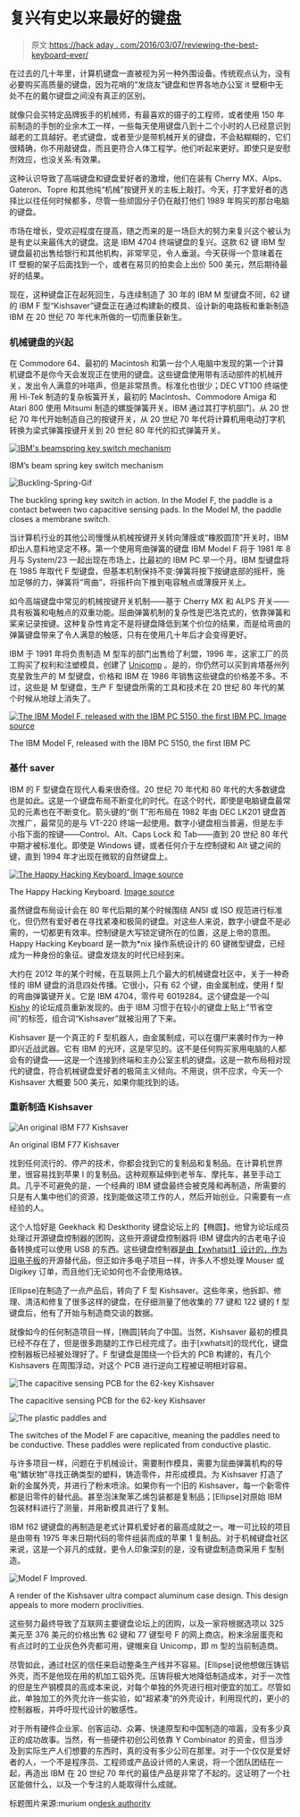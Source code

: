 # 复兴有史以来最好的键盘

> 原文:[https://hack aday . com/2016/03/07/reviewing-the-best-keyboard-ever/](https://hackaday.com/2016/03/07/reviving-the-best-keyboard-ever/)

在过去的几十年里，计算机键盘一直被视为另一种外围设备。传统观点认为，没有必要购买高质量的键盘，因为花哨的“发烧友”键盘和世界各地办公室 it 壁橱中无处不在的戴尔键盘之间没有真正的区别。

就像只会买特定品牌扳手的机械师，有最喜欢的镊子的工程师，或者使用 150 年前制造的手刨的业余木工一样，一些每天使用键盘八到十二个小时的人已经意识到越老的工具越好。老式键盘，或者至少是带机械开关的键盘，不会粘糊糊的，它们很精确，你不用敲键盘，而且更符合人体工程学。他们听起来更好。即使只是安慰剂效应，也没关系:有效果。

这种认识导致了高端键盘和键盘爱好者的激增，他们在装有 Cherry MX、Alps、Gateron、Topre 和其他纯“机械”按键开关的主板上敲打。今天，打字爱好者的选择比以往任何时候都多，尽管一些顽固分子仍在敲打他们 1989 年购买的那台电脑的键盘。

市场在增长，受欢迎程度在提高，随之而来的是一场巨大的努力来复兴这个被认为是有史以来最伟大的键盘。这是 IBM 4704 终端键盘的复兴。这款 62 键 IBM 型键盘最初出售给银行和其他机构，非常罕见，令人垂涎。今天获得一个意味着在 IT 壁橱的架子后面找到一个，或者在易贝的拍卖会上出价 500 美元，然后期待最好的结果。

现在，这种键盘正在起死回生，与连续制造了 30 年的 IBM M 型键盘不同，62 键的 IBM F 型“Kishsaver”键盘正在通过构建新的模具、设计新的电路板和重新制造 IBM 在 20 世纪 70 年代末所做的一切而重获新生。

### 机械键盘的兴起

在 Commodore 64、最初的 Macintosh 和第一台个人电脑中发现的第一个计算机键盘不是你今天会发现正在使用的键盘。这些键盘使用带有活动部件的机械开关，发出令人满意的咔嗒声，但是非常昂贵。标准化也很少；DEC VT100 终端使用 Hi-Tek 制造的复杂板簧开关，最初的 Macintosh、Commodore Amiga 和 Atari 800 使用 Mitsumi 制造的螺旋弹簧开关。IBM 通过其打字机部门，从 20 世纪 70 年代开始制造自己的按键开关，从 20 世纪 70 年代将计算机用电动打字机转换为梁式弹簧按键开关到 20 世纪 80 年代的扣式弹簧开关。

[![IBM's beamspring key switch mechanism](../Images/690460bef1f95e99414092e57d81795c.png)](https://hackaday.com/wp-content/uploads/2016/03/beamspring.png)

IBM’s beam spring key switch mechanism

![Buckling-Spring-Gif](../Images/3e11af13f4cc4c6bdfcf14932d404157.png)

The buckling spring key switch in action. In the Model F, the paddle is a contact between two capacitive sensing pads. In the Model M, the paddle closes a membrane switch.

当计算机行业的其他公司慢慢从机械按键开关转向薄膜或“橡胶圆顶”开关时，IBM 却出人意料地坚定不移。第一个使用弯曲弹簧的键盘 IBM Model F 将于 1981 年 8 月与 System/23 一起出现在市场上，比最初的 IBM PC 早一个月。IBM 型键盘将在 1985 年取代 F 型键盘，但基本机制保持不变:弹簧将按下按键底部的摇杆，施加足够的力，弹簧将“弯曲”，将摇杆向下推到电容触点或薄膜开关上。

如今高端键盘中常见的机械按键开关机制——基于 Cherry MX 和 ALPS 开关——具有板簧和电触点的双重功能。屈曲弹簧机制的复杂性是巴洛克式的，依靠弹簧和桨来记录按键。这种复杂性肯定不是将键盘降低到某个价位的结果，而是给弯曲的弹簧键盘带来了令人满意的触感，只有在使用几十年后才会变得更好。

IBM 于 1991 年将负责制造 M 型车的部门出售给了利盟，1996 年，这家工厂的员工购买了权利和注塑模具，创建了 [Unicomp](https://www.pckeyboard.com/) 。是的，你仍然可以买到肯塔基州列克星敦生产的 M 型键盘，价格和 IBM 在 1986 年销售这些键盘的价格差不多。不过，这些是 M 型键盘，生产 F 型键盘所需的工具和技术在 20 世纪 80 年代的某个时候从地球上消失了。

[![The IBM Model F, released with the IBM PC 5150, the first IBM PC. Image source](../Images/283bb5b44fad565613dea799b62da0e1.png)](https://hackaday.com/wp-content/uploads/2016/03/ibm_model_f_xt.png)

The IBM Model F, released with the IBM PC 5150, the first IBM PC

### 基什 saver

IBM 的 F 型键盘在现代人看来很奇怪。20 世纪 70 年代和 80 年代的大多数键盘也是如此。这是一个键盘布局不断变化的时代。在这个时代，即使是电脑键盘最常见的元素也在不断变化。箭头键的“倒 T”形布局在 1982 年由 DEC LK201 键盘首次推广，最常见的是与 VT-220 终端一起使用。数字小键盘相当普遍，但是左手小指下面的按键——Control、Alt、Caps Lock 和 Tab——直到 20 世纪 80 年代中期才被标准化。即使是 Windows 键，或者任何介于左控制键和 Alt 键之间的键，直到 1994 年才出现在微软的自然键盘上。

[![The Happy Hacking Keyboard. Image source](../Images/63bfc6fb4b6972e5988d63e72b27bd0c.png)](https://hackaday.com/wp-content/uploads/2016/03/hhkb.jpg)

The Happy Hacking Keyboard. [Image source](https://commons.wikimedia.org/wiki/File:Happy_Hacking_Keyboard_Professional_2.jpg)

虽然键盘布局设计会在 80 年代后期的某个时候围绕 ANSI 或 ISO 规范进行标准化，但仍然有爱好者在寻找紧凑和极简的键盘。对这些人来说，数字小键盘不是必需的，一切都更有效率。控制键是大写锁定键所在的位置，这是上帝的意图。Happy Hacking Keyboard 是一款为*nix 操作系统设计的 60 键微型键盘，已经成为一种身份的象征。键盘发烧友的时代已经到来。

大约在 2012 年的某个时候，在互联网上几个最大的机械键盘社区中，关于一种奇怪的 IBM 键盘的消息四处传播。它很小，只有 62 个键，由金属制成，使用 f 型的弯曲弹簧键开关。它是 IBM 4704，零件号 6019284。这个键盘是一个叫 [Kishy](http://kishy.ca/?p=894) 的论坛成员重新发现的。由于 IBM 习惯于在较小的键盘上贴上“节省空间”的标签，组合词“Kishsaver”就被沿用了下来。

Kishsaver 是一个真正的 F 型机器人，由金属制成，可以在僵尸来袭时作为一种即兴近战武器。它有 IBM 的光环，这是罕见的。这不是任何购买家用电脑的人都会有的键盘——这是一个连接到终端和主办公室主机的键盘。这是一款布局相对现代的键盘，符合机械键盘爱好者的极简主义倾向。不用说，供不应求，今天一个 Kishsaver 大概要 500 美元，如果你能找到的话。

### 重新制造 Kishsaver

![An original IBM F77 Kishsaver](../Images/d7a4de66a558275464f1a800897fb63d.png)

An original IBM F77 Kishsaver

找到任何流行的、停产的技术，你都会找到它的复制品和复制品。在计算机世界里，很容易找到苹果 I 的复制品。这种观察延伸到老爷车、摩托车，甚至手动工具。几乎不可避免的是，一个经典的 IBM 键盘最终会被克隆和再制造，所需要的只是有人集中他们的资源，找到能做这项工作的人，然后开始创业。只需要有一点经验的人。

这个人恰好是 Geekhack 和 Deskthority 键盘论坛上的【椭圆】。他曾为论坛成员处理过开源键盘控制器的团购，这些开源键盘控制器将 IBM 键盘内的古老电子设备转换成可以使用 USB 的东西。这些键盘控制器[是由【xwhatsit】设计的，作为旧电子板](http://downloads.cornall.co/ibm-capsense-usb-web/ibm-capsense-usb.html)的开源替代品，但正如许多电子项目一样，许多人不想处理 Mouser 或 Digikey 订单，而且他们无论如何也不会使用烙铁。

[Ellipse]在制造了一点产品后，转向了 F 型 Kishsaver。这些年来，他拆卸、修理、清洁和修复了很多这样的键盘，在仔细测量了他收集的 77 键和 122 键的 f 型键盘后，他有了开始与制造商交谈的数据。

就像如今的任何制造项目一样，[椭圆]转向了中国。当然，Kishsaver 最初的模具已经不存在了，但是很多跑腿的工作已经完成了。由于[xwhatsit]的现代化，键盘控制器板已经被处理好了。F 型键盘是围绕一个巨大的 PCB 构建的，有几个 Kishsavers 在周围浮动，对这个 PCB 进行逆向工程被证明相对容易。

![The capacitive sensing PCB for the 62-key Kishsaver](../Images/36be763fa4bcb34486c95031c5e730bd.png)

The capacitive sensing PCB for the 62-key Kishsaver

![The plastic paddles and ](../Images/d78b1b753c8bf66a7cd95d842b6d60c6.png)

The switches of the Model F are capacitive, meaning the paddles need to be conductive. These paddles were replicated from conductive plastic.

与许多项目一样，问题在于机械设计。需要制作模具，需要为屈曲弹簧机构的导电“鳍状物”寻找正确类型的塑料，铸造零件，并形成模具。为 Kishsaver 打造了新的金属外壳，并进行了粉末喷涂。如果你有一个旧的 Kishsaver，每一个新零件都是旧零件的替代品。甚至泡沫聚苯乙烯包装都是复制品；[Ellipse]对原始 IBM 包装材料进行了测量，并用新模具进行了复制。

IBM f62 键键盘的再制造是老式计算机爱好者的最高成就之一。唯一可比较的项目是由带有 1975 年末日期代码的零件组装而成的苹果 1 复制品。对于机械键盘社区来说，这是一个非凡的成就，更令人印象深刻的是，没有键盘制造商采用 F 型制造。

![Model F Improved.](../Images/931cfde784a293d28189c6986419aa92.png)

A render of the Kishsaver ultra compact aluminum case design. This design appeals to more modern proclivities.

这些努力最终导致了互联网主要键盘论坛上的团购，以及一家将根据选项以 325 美元至 376 美元的价格出售 62 键和 77 键型号 F 的网上商店。粉末涂层蛋壳和有点过时的工业灰色外壳都可用，键帽来自 Unicomp，即 m 型的当前制造商。

尽管如此，通过社区的信任来启动整条生产线并不容易。[Ellipse]说他想做压铸铝外壳，而不是他现在用的机加工铝外壳。压铸将极大地降低制造成本，对于一次性的但是生产钢模具的高成本来说，对每个单独的外壳进行相对便宜的加工。尽管如此，单独加工的外壳允许一些实验，如“超紧凑”的外壳设计，利用现代的，更小的控制器板，并呼吁现代设计的敏感性。

对于所有硬件企业家、创客运动、众筹、快速原型和中国制造的喧嚣，没有多少真正的成功故事。当然，有一些硬件初创公司依靠 Y Combinator 的资金，但当涉及到实际生产人们想要的东西时，真的没有多少公司在那里。对于一个仅仅是爱好者的人，一个不是程序员、工程师或产品设计师的人来说，将一个团队团结在一起，再造出 IBM 在 20 世纪 70 年代的最佳产品是非常了不起的。这证明了一个社区能做什么，以及一个专注的人能取得什么成就。

标题图片来源:murium on[desk authority](https://deskthority.net/photos-f62/kishsaver-photothread-t7483-30.html#p179934)